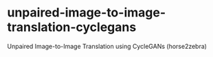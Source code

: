 # unpaired-image-to-image-translation-cyclegans
Unpaired Image-to-Image Translation using CycleGANs (horse2zebra) 
